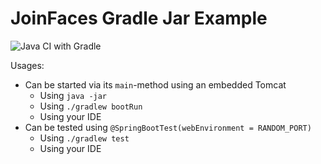 # JoinFaces Gradle Jar Example

![Java CI with Gradle](https://github.com/joinfaces/joinfaces-gradle-jar-example/workflows/Java%20CI%20with%20Gradle/badge.svg?branch=master)

Usages:
  - Can be started via its `main`-method using an embedded Tomcat
    - Using `java -jar`
    - Using `./gradlew bootRun`
    - Using your IDE
  - Can be tested using `@SpringBootTest(webEnvironment = RANDOM_PORT)`
    - Using `./gradlew test`
    - Using your IDE
